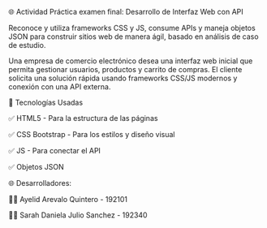🌐 Actividad Práctica examen final: Desarrollo de Interfaz Web con API

Reconoce y utiliza frameworks CSS y JS, consume APIs y maneja objetos JSON para construir sitios web de manera ágil, basado en análisis de caso de estudio.

Una empresa de comercio electrónico desea una interfaz web inicial que permita gestionar usuarios, productos y carrito de compras. 
El cliente solicita una solución rápida usando frameworks CSS/JS modernos y conexión con una API externa.

🎨 Tecnologías Usadas

✅ HTML5 - Para la estructura de las páginas

✅ CSS Bootstrap - Para los estilos y diseño visual

✅ JS - Para conectar el API

✅ Objetos JSON



🌐 Desarrolladores:

👨‍💻 Ayelid Arevalo Quintero - 192101

👨‍💻 Sarah Daniela Julio Sanchez - 192340

